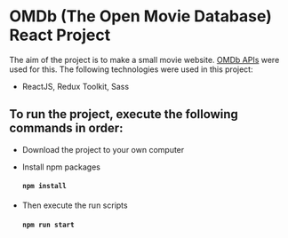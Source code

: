 # OMDb (The Open Movie Database) React Project 

The aim of the project is to make a small movie website. [OMDb APIs](http://www.omdbapi.com/) were used for this. The following technologies were used in this project: 

* ReactJS, Redux Toolkit, Sass

## To run the project, execute the following commands in order:

* Download the project to your own computer 
* Install npm packages

    #### `npm install`

* Then execute the run scripts

    #### `npm run start`


